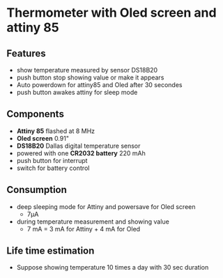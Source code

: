 # Thermometer with Oled screen and attiny 85

## Features
  - show temperature measured by sensor DS18B20
  - push button stop showing value or make it appears
  - Auto powerdown for attiny85 and Oled after 30 secondes
  - push button awakes attiny for sleep mode
  
## Components
  - **Attiny 85** flashed at 8 MHz
  - **Oled screen** 0.91"
  - **DS18B20** Dallas digital temperature sensor
  - powered with one **CR2032 battery** 220 mAh
  - push button for interrupt
  - switch for battery control
  
## Consumption
  - deep sleeping mode for Attiny and powersave for Oled screen
    - 7µA
  - during temperature measurement and showing value
    - 7 mA = 3 mA for Attiny + 4 mA for Oled
    
## Life time estimation
  - Suppose showing temperature 10 times a day with 30 sec duration
  
